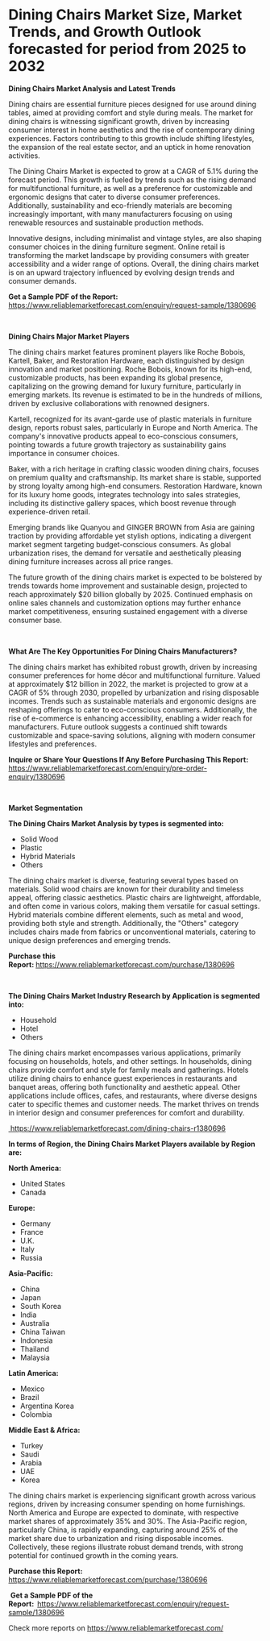 <p><h1>Dining Chairs Market Size, Market Trends, and Growth Outlook forecasted for period from 2025 to 2032</h1></p><p><strong>Dining Chairs Market Analysis and Latest Trends</strong></p>
<p><p>Dining chairs are essential furniture pieces designed for use around dining tables, aimed at providing comfort and style during meals. The market for dining chairs is witnessing significant growth, driven by increasing consumer interest in home aesthetics and the rise of contemporary dining experiences. Factors contributing to this growth include shifting lifestyles, the expansion of the real estate sector, and an uptick in home renovation activities. </p><p>The Dining Chairs Market is expected to grow at a CAGR of 5.1% during the forecast period. This growth is fueled by trends such as the rising demand for multifunctional furniture, as well as a preference for customizable and ergonomic designs that cater to diverse consumer preferences. Additionally, sustainability and eco-friendly materials are becoming increasingly important, with many manufacturers focusing on using renewable resources and sustainable production methods. </p><p>Innovative designs, including minimalist and vintage styles, are also shaping consumer choices in the dining furniture segment. Online retail is transforming the market landscape by providing consumers with greater accessibility and a wider range of options. Overall, the dining chairs market is on an upward trajectory influenced by evolving design trends and consumer demands.</p></p>
<p><strong>Get a Sample PDF of the Report:&nbsp;</strong> <a href="https://www.reliablemarketforecast.com/enquiry/request-sample/1380696?utm_campaign=3491&utm_medium=2&utm_source=Github&utm_content=ia&utm_term=05042025&utm_id=dining-chairs">https://www.reliablemarketforecast.com/enquiry/request-sample/1380696</a></p>
<p>&nbsp;</p>
<p><strong>Dining Chairs Major Market Players</strong></p>
<p><p>The dining chairs market features prominent players like Roche Bobois, Kartell, Baker, and Restoration Hardware, each distinguished by design innovation and market positioning. Roche Bobois, known for its high-end, customizable products, has been expanding its global presence, capitalizing on the growing demand for luxury furniture, particularly in emerging markets. Its revenue is estimated to be in the hundreds of millions, driven by exclusive collaborations with renowned designers.</p><p>Kartell, recognized for its avant-garde use of plastic materials in furniture design, reports robust sales, particularly in Europe and North America. The company's innovative products appeal to eco-conscious consumers, pointing towards a future growth trajectory as sustainability gains importance in consumer choices.</p><p>Baker, with a rich heritage in crafting classic wooden dining chairs, focuses on premium quality and craftsmanship. Its market share is stable, supported by strong loyalty among high-end consumers. Restoration Hardware, known for its luxury home goods, integrates technology into sales strategies, including its distinctive gallery spaces, which boost revenue through experience-driven retail.</p><p>Emerging brands like Quanyou and GINGER BROWN from Asia are gaining traction by providing affordable yet stylish options, indicating a divergent market segment targeting budget-conscious consumers. As global urbanization rises, the demand for versatile and aesthetically pleasing dining furniture increases across all price ranges.</p><p>The future growth of the dining chairs market is expected to be bolstered by trends towards home improvement and sustainable design, projected to reach approximately $20 billion globally by 2025. Continued emphasis on online sales channels and customization options may further enhance market competitiveness, ensuring sustained engagement with a diverse consumer base.</p></p>
<p>&nbsp;</p>
<p><strong>What Are The Key Opportunities For Dining Chairs Manufacturers?</strong></p>
<p><p>The dining chairs market has exhibited robust growth, driven by increasing consumer preferences for home décor and multifunctional furniture. Valued at approximately $12 billion in 2022, the market is projected to grow at a CAGR of 5% through 2030, propelled by urbanization and rising disposable incomes. Trends such as sustainable materials and ergonomic designs are reshaping offerings to cater to eco-conscious consumers. Additionally, the rise of e-commerce is enhancing accessibility, enabling a wider reach for manufacturers. Future outlook suggests a continued shift towards customizable and space-saving solutions, aligning with modern consumer lifestyles and preferences.</p></p>
<p><strong>Inquire or Share Your Questions If Any Before Purchasing This Report:</strong> <a href="https://www.reliablemarketforecast.com/enquiry/pre-order-enquiry/1380696?utm_campaign=3491&utm_medium=2&utm_source=Github&utm_content=ia&utm_term=05042025&utm_id=dining-chairs">https://www.reliablemarketforecast.com/enquiry/pre-order-enquiry/1380696</a></p>
<p>&nbsp;</p>
<p><strong>Market Segmentation</strong></p>
<p><strong>The Dining Chairs Market Analysis by types is segmented into:</strong></p>
<p><ul><li>Solid Wood</li><li>Plastic</li><li>Hybrid Materials</li><li>Others</li></ul></p>
<p><p>The dining chairs market is diverse, featuring several types based on materials. Solid wood chairs are known for their durability and timeless appeal, offering classic aesthetics. Plastic chairs are lightweight, affordable, and often come in various colors, making them versatile for casual settings. Hybrid materials combine different elements, such as metal and wood, providing both style and strength. Additionally, the "Others" category includes chairs made from fabrics or unconventional materials, catering to unique design preferences and emerging trends.</p></p>
<p><strong>Purchase this Report:&nbsp;</strong><a href="https://www.reliablemarketforecast.com/purchase/1380696?utm_campaign=3491&utm_medium=2&utm_source=Github&utm_content=ia&utm_term=05042025&utm_id=dining-chairs">https://www.reliablemarketforecast.com/purchase/1380696</a></p>
<p>&nbsp;</p>
<p><strong>The Dining Chairs Market Industry Research by Application is segmented into:</strong></p>
<p><ul><li>Household</li><li>Hotel</li><li>Others</li></ul></p>
<p><p>The dining chairs market encompasses various applications, primarily focusing on households, hotels, and other settings. In households, dining chairs provide comfort and style for family meals and gatherings. Hotels utilize dining chairs to enhance guest experiences in restaurants and banquet areas, offering both functionality and aesthetic appeal. Other applications include offices, cafes, and restaurants, where diverse designs cater to specific themes and customer needs. The market thrives on trends in interior design and consumer preferences for comfort and durability.</p></p>
<p><a href="https://www.reliablemarketforecast.com/dining-chairs-r1380696?utm_campaign=3491&utm_medium=2&utm_source=Github&utm_content=ia&utm_term=05042025&utm_id=dining-chairs">&nbsp;https://www.reliablemarketforecast.com/dining-chairs-r1380696</a></p>
<p><strong>In terms of Region, the Dining Chairs Market Players available by Region are:</strong></p>
<p>
    <p> <strong> North America: </strong>
        <ul>
            <li>United States</li>
            <li>Canada</li>
        </ul>
        </p> 
    <p> <strong> Europe: </strong>
        <ul>
            <li>Germany</li>
            <li>France</li>
            <li>U.K.</li>
            <li>Italy</li>
            <li>Russia</li>
        </ul>
        </p> 
    <p> <strong> Asia-Pacific: </strong>
        <ul>
            <li>China</li>
            <li>Japan</li>
            <li>South Korea</li>
            <li>India</li>
            <li>Australia</li>
            <li>China Taiwan</li>
            <li>Indonesia</li>
            <li>Thailand</li>
            <li>Malaysia</li>
        </ul>
        </p> 
    <p> <strong> Latin America: </strong>
        <ul>
            <li>Mexico</li>
            <li>Brazil</li>
            <li>Argentina Korea</li>
            <li>Colombia</li>
        </ul>
        </p> 
    <p> <strong> Middle East & Africa: </strong>
        <ul>
            <li>Turkey</li>
            <li>Saudi</li>
            <li>Arabia</li>
            <li>UAE</li>
            <li>Korea</li>
        </ul>
    </p>
    </p>
<p><p>The dining chairs market is experiencing significant growth across various regions, driven by increasing consumer spending on home furnishings. North America and Europe are expected to dominate, with respective market shares of approximately 35% and 30%. The Asia-Pacific region, particularly China, is rapidly expanding, capturing around 25% of the market share due to urbanization and rising disposable incomes. Collectively, these regions illustrate robust demand trends, with strong potential for continued growth in the coming years.</p></p>
<p><strong>Purchase this Report: </strong><a href="https://www.reliablemarketforecast.com/purchase/1380696?utm_campaign=3491&utm_medium=2&utm_source=Github&utm_content=ia&utm_term=05042025&utm_id=dining-chairs">https://www.reliablemarketforecast.com/purchase/1380696</a></p>
<p>&nbsp;<strong>Get a Sample PDF of the Report:&nbsp;&nbsp;</strong><a href="https://www.reliablemarketforecast.com/enquiry/request-sample/1380696?utm_campaign=3491&utm_medium=2&utm_source=Github&utm_content=ia&utm_term=05042025&utm_id=dining-chairs">https://www.reliablemarketforecast.com/enquiry/request-sample/1380696</a></p>
<p><strong></strong></p>
<p>Check more reports on <a href="https://www.reliablemarketforecast.com/?utm_campaign=3491&utm_medium=2&utm_source=Github&utm_content=ia&utm_term=05042025&utm_id=dining-chairs">https://www.reliablemarketforecast.com/</a></p>